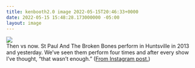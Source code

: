 ```yaml
---
title: kenbooth2.0 image 2022-05-15T20:46:33+0000
date: 2022-05-15 15:48:28.173000000 -05:00
layout: image
---
```


<img src="https://dl.dropboxusercontent.com/s/taysvho7laqb7m3/280760095_185114857183210_8898866447359276628_n?dl=0"><br>
Then vs now. St Paul And The Broken Bones perform in Huntsville in 2013 and yesterday. We’ve seen them perform four times and after every show I’ve thought, “that wasn’t enough.” (<a href="https://www.instagram.com/p/Cdl7Xd-vTMJ/">From Instagram post.</a>)